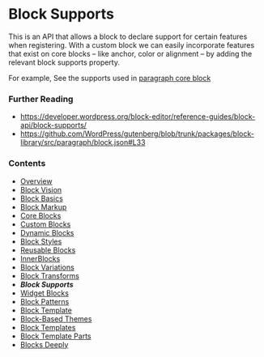 # Block Supports

This is an API that allows a block to declare support for certain features when registering. With a custom block we can easily incorporate features that exist on core blocks – like anchor, color or alignment – by adding the relevant block supports property.

For example, See the supports used in [paragraph core block](https://github.com/WordPress/gutenberg/blob/trunk/packages/block-library/src/paragraph/block.json#L33)

### Further Reading
- https://developer.wordpress.org/block-editor/reference-guides/block-api/block-supports/
- https://github.com/WordPress/gutenberg/blob/trunk/packages/block-library/src/paragraph/block.json#L33
### Contents
- [Overview](01-overview.md)
- [Block Vision](02-block-vision.md)
- [Block Basics](03-block-basics.md)
- [Block Markup](04-block-markup.md)
- [Core Blocks](05-core-blocks.md)
- [Custom Blocks](06-custom-blocks.md)
- [Dynamic Blocks](07-dynamic-blocks.md)
- [Block Styles](08-block-styles.md)
- [Reusable Blocks](09-reusable-blocks.md)
- [InnerBlocks](10-innerblocks.md)
- [Block Variations](11-block-variations.md)
- [Block Transforms](12-block-transforms.md)
- ***Block Supports***
- [Widget Blocks](14-widget-blocks.md)
- [Block Patterns](15-block-paterns.md)
- [Block Template](16-block-template.md)
- [Block-Based Themes](17-block-based-themes.md)
- [Block Templates](18-block-templates.md)
- [Block Template Parts](19-block-template-parts.md)
- [Blocks Deeply](20-blocks-deeply.md)
